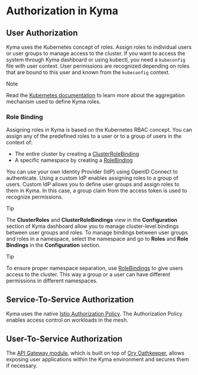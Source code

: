 # Authorization in Kyma

## User Authorization

Kyma uses the Kubernetes concept of roles. Assign roles to individual users or user groups to manage access to the cluster. If you want to access the system through Kyma dashboard or using kubectl, you need a `kubeconfig` file with user context. User permissions are recognized depending on roles that are bound to this user and known from the `kubeconfig` context.

> [!NOTE]
> Read the [Kubernetes documentation](https://kubernetes.io/docs/reference/access-authn-authz/rbac/#aggregated-clusterroles) to learn more about the aggregation mechanism used to define Kyma roles.

### Role Binding

Assigning roles in Kyma is based on the Kubernetes RBAC concept. You can assign any of the predefined roles to a user or to a group of users in the context of:

- The entire cluster by creating a [ClusterRoleBinding](https://kubernetes.io/docs/reference/access-authn-authz/rbac/#rolebinding-and-clusterrolebinding)
- A specific namespace by creating a [RoleBinding](https://kubernetes.io/docs/reference/access-authn-authz/rbac/#rolebinding-and-clusterrolebinding)

You can use your own Identity Provider (IdP) using OpenID Connect to authenticate. Using a custom IdP enables assigning roles to a group of users. Custom IdP allows you to define user groups and assign roles to them in Kyma. In this case, a group claim from the access token is used to recognize permissions.

> [!TIP]
> The **ClusterRoles** and **ClusterRoleBindings** view in the **Configuration** section of Kyma dashboard allow you to manage cluster-level bindings between user groups and roles. To manage bindings between user groups and roles in a namespace, select the namespace and go to **Roles** and **Role Bindings** in the **Configuration** section.

> [!TIP]
> To ensure proper namespace separation, use [RoleBindings](https://kubernetes.io/docs/reference/access-authn-authz/rbac/#rolebinding-and-clusterrolebinding) to give users access to the cluster. This way a group or a user can have different permissions in different namespaces.

## Service-To-Service Authorization

Kyma uses the native [Istio Authorization Policy](https://istio.io/latest/docs/reference/config/security/authorization-policy/). The Authorization Policy enables access control on workloads in the mesh.

## User-To-Service Authorization

The [API Gateway module](https://kyma-project.io/#/api-gateway/user/README), which is built on top of [Ory Oathkeeper](https://www.ory.sh/oathkeeper/docs/), allows exposing user applications within the Kyma environment and secures them if necessary.